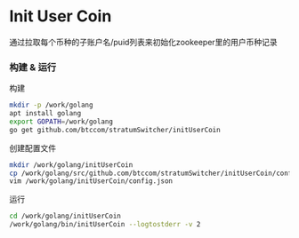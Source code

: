 # Init User Coin

通过拉取每个币种的子账户名/puid列表来初始化zookeeper里的用户币种记录

### 构建 & 运行

构建

```bash
mkdir -p /work/golang
apt install golang
export GOPATH=/work/golang
go get github.com/btccom/stratumSwitcher/initUserCoin
```

创建配置文件

```bash
mkdir /work/golang/initUserCoin
cp /work/golang/src/github.com/btccom/stratumSwitcher/initUserCoin/config.default.json /work/golang/initUserCoin/config.json
vim /work/golang/initUserCoin/config.json
```

运行

```bash
cd /work/golang/initUserCoin
/work/golang/bin/initUserCoin --logtostderr -v 2
```
